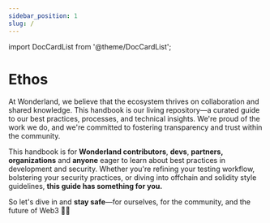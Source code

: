 ```yaml
---
sidebar_position: 1
slug: /
---
```

import DocCardList from '@theme/DocCardList';

# Ethos

At Wonderland, we believe that the ecosystem thrives on collaboration and shared knowledge. This handbook is our living repository—a curated guide to our best practices, processes, and technical insights. We're proud of the work we do, and we're committed to fostering transparency and trust within the community.

This handbook is for **Wonderland contributors**, **devs**, **partners, organizations** and **anyone** eager to learn about best practices in development and security. Whether you're refining your testing workflow, bolstering your security practices, or diving into offchain and solidity style guidelines, **this guide has something for you.**

So let's dive in and **stay safe**—for ourselves, for the community, and the future of Web3 🐇✨
